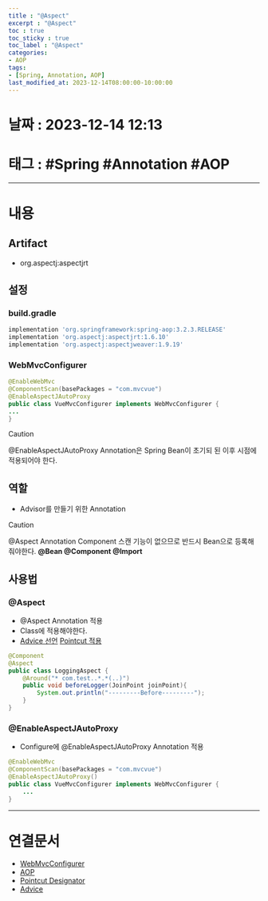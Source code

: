 ```yaml
---
title : "@Aspect"
excerpt : "@Aspect"
toc : true
toc_sticky : true
toc_label : "@Aspect"
categories:
- AOP
tags:
- [Spring, Annotation, AOP]
last_modified_at: 2023-12-14T08:00:00-10:00:00
---
```


# 날짜 : 2023-12-14 12:13

# 태그 : #Spring #Annotation #AOP 
---

# 내용

## Artifact
- org.aspectj:aspectjrt

## 설정

### build.gradle

```groovy
implementation 'org.springframework:spring-aop:3.2.3.RELEASE'  
implementation 'org.aspectj:aspectjrt:1.6.10'  
implementation 'org.aspectj:aspectjweaver:1.9.19'
```

### WebMvcConfigurer

```java
@EnableWebMvc  
@ComponentScan(basePackages = "com.mvcvue")  
@EnableAspectJAutoProxy  
public class VueMvcConfigurer implements WebMvcConfigurer {
...
}
```

> [!caution]
> @EnableAspectJAutoProxy Annotation은 Spring Bean이 초기되 된 이후 시점에 적용되어야 한다.

## 역할
- Advisor를 만들기 위한 Annotation

> [!caution]
> @Aspect Annotation Component 스캔 기능이 없으므로 반드시 Bean으로 등록해줘야한다.
> **@Bean @Component @Import**

## 사용법

### @Aspect
- @Aspect Annotation 적용
- Class에 적용해야한다.
- [Advice 선언](../../spring/Spring-Advice) [Pointcut 적용](../../spring/Spring-Pointcut-Designator)

```java
@Component
@Aspect
public class LoggingAspect {
    @Around("* com.test..*.*(..)")
    public void beforeLogger(JoinPoint joinPoint){
        System.out.println("---------Before---------");
    }
}
```

### @EnableAspectJAutoProxy
- Configure에 @EnableAspectJAutoProxy Annotation 적용

```java
@EnableWebMvc  
@ComponentScan(basePackages = "com.mvcvue")
@EnableAspectJAutoProxy()  
public class VueMvcConfigurer implements WebMvcConfigurer {  
    ...
}
```

---

# 연결문서
- [WebMvcConfigurer](../../spring/Spring-WebMvcConfigurer)
- [AOP](../../spring/Spring-AOP)
- [Pointcut Designator](../../spring/Spring-Pointcut-Designator)
- [Advice](../../spring/Spring-Advice)